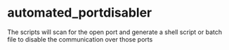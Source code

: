 # automated_portdisabler
The scripts will scan for the open port and generate a shell script or batch file to disable the communication over those ports 
